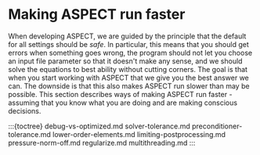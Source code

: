 
# Making ASPECT run faster

When developing ASPECT, we are guided by the
principle that the default for all settings should be *safe*. In particular,
this means that you should get errors when something goes wrong, the program
should not let you choose an input file parameter so that it doesn't
make any sense, and we should solve the equations to best ability without
cutting corners. The goal is that when you start working with 
ASPECT that we give you the best answer we can. The
downside is that this also makes ASPECT run
slower than may be possible. This section describes ways of making 
ASPECT run faster - assuming that you know what
you are doing and are making conscious decisions.



:::{toctree}
debug-vs-optimized.md
solver-tolerance.md
preconditioner-tolerance.md
lower-order-elements.md
limiting-postprocessing.md
pressure-norm-off.md
regularize.md
multithreading.md
:::
